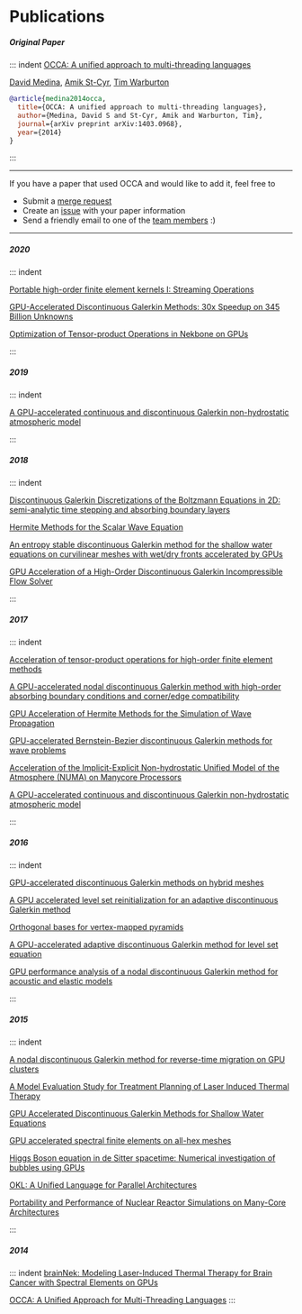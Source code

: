 # Publications

##### Original Paper
::: indent
[OCCA: A unified approach to multi-threading languages](https://arxiv.org/abs/1403.0968)

<div class="authors">
  <a href="http://dsmedina.com" target="_blank">David Medina</a>,
  <a href="https://scholar.google.com/citations?user=JFap1psAAAAJ&hl=en&oi=sra" target="_blank">Amik St-Cyr</a>,
  <a href="https://www.paranumal.com" target="_blank">Tim Warburton</a>
</div>

```bibtex
@article{medina2014occa,
  title={OCCA: A unified approach to multi-threading languages},
  author={Medina, David S and St-Cyr, Amik and Warburton, Tim},
  journal={arXiv preprint arXiv:1403.0968},
  year={2014}
}
```
:::

---

If you have a paper that used OCCA and would like to add it, feel free to
- Submit a [merge request](https://github.com/libocca/libocca.org)
- Create an [issue](https://github.com/libocca/libocca.org/issues) with your paper information
- Send a friendly email to one of the [team members](/team) :)

---

##### 2020

::: indent

[Portable high-order finite element kernels I: Streaming Operations](https://arxiv.org/abs/2009.10917)

[GPU-Accelerated Discontinuous Galerkin Methods: 30x Speedup on 345 Billion Unknowns](https://arxiv.org/abs/2006.15698)

[Optimization of Tensor-product Operations in Nekbone on GPUs](https://arxiv.org/abs/2005.13425)

:::

##### 2019

::: indent

[A GPU-accelerated continuous and discontinuous Galerkin non-hydrostatic atmospheric model](https://journals.sagepub.com/doi/full/10.1177/1094342017694427)

:::

##### 2018
::: indent

[Discontinuous Galerkin Discretizations of the Boltzmann Equations in 2D: semi-analytic time stepping and absorbing boundary layers](https://arxiv.org/abs/1805.02082v1)

[Hermite Methods for the Scalar Wave Equation](https://arxiv.org/abs/1802.05246)

[An entropy stable discontinuous Galerkin method for the shallow water equations on curvilinear meshes with wet/dry fronts accelerated by GPUs](https://arxiv.org/abs/1804.02221)

[GPU Acceleration of a High-Order Discontinuous Galerkin Incompressible Flow Solver](https://arxiv.org/abs/1801.00246)

:::

##### 2017
::: indent

[Acceleration of tensor-product operations for high-order finite element methods](https://arxiv.org/abs/1711.00903)

[A GPU-accelerated nodal discontinuous Galerkin method with high-order absorbing boundary conditions and corner/edge compatibility](https://arxiv.org/abs/1610.05023)

[GPU Acceleration of Hermite Methods for the Simulation of Wave Propagation](https://link.springer.com/chapter/10.1007%2F978-3-319-65870-4_25)

[GPU-accelerated Bernstein-Bezier discontinuous Galerkin methods for wave problems](https://arxiv.org/abs/1512.06025)

[Acceleration of the Implicit-Explicit Non-hydrostatic Unified Model of the Atmosphere (NUMA) on Manycore Processors](https://arxiv.org/abs/1702.04316)

[A GPU-accelerated continuous and discontinuous Galerkin non-hydrostatic atmospheric model](http://journals.sagepub.com/doi/abs/10.1177/1094342017694427)

:::

##### 2016
::: indent

[GPU-accelerated discontinuous Galerkin methods on hybrid meshes](https://arxiv.org/abs/1507.02557)

[A GPU accelerated level set reinitialization for an adaptive discontinuous Galerkin method](https://www.sciencedirect.com/science/article/pii/S0898122116302930)

[Orthogonal bases for vertex-mapped pyramids](https://arxiv.org/abs/1502.07703)

[A GPU-accelerated adaptive discontinuous Galerkin method for level set equation](https://www.tandfonline.com/doi/abs/10.1080/10618562.2016.1155704)

[GPU performance analysis of a nodal discontinuous Galerkin method for acoustic and elastic models](https://arxiv.org/abs/1602.07997)

:::

##### 2015
::: indent

[A nodal discontinuous Galerkin method for reverse-time migration on GPU clusters](https://arxiv.org/abs/1506.00907)

[A Model Evaluation Study for Treatment Planning of Laser Induced Thermal Therapy](https://www.ncbi.nlm.nih.gov/pmc/articles/PMC4904296/)

[GPU Accelerated Discontinuous Galerkin Methods for Shallow Water Equations](https://arxiv.org/abs/1403.1661)

[GPU accelerated spectral finite elements on all-hex meshes](https://arxiv.org/abs/1506.05996)

[Higgs Boson equation in de Sitter spacetime: Numerical investigation of bubbles using GPUs](https://search.proquest.com/openview/0ce477b9a1a6a0703eafc9d05bf22030/1?pq-origsite=gscholar&cbl=18750&diss=y)

[OKL: A Unified Language for Parallel Architectures](https://scholarship.rice.edu/bitstream/handle/1911/88213/MEDINA-DOCUMENT-2015.pdf?sequence=1)

[Portability and Performance of Nuclear Reactor Simulations on Many-Core Architectures](https://dl.acm.org/citation.cfm?id=2820092)

:::

##### 2014
::: indent
[brainNek: Modeling Laser-Induced Thermal Therapy for Brain Cancer with Spectral Elements on GPUs](https://web.stanford.edu/~tym1/materials/moon_bs_thesis.pdf)

[OCCA: A Unified Approach for Multi-Threading Languages](https://scholarship.rice.edu/bitstream/handle/1911/88205/MEDINA-DOCUMENT-2014.pdf?sequence=1)
:::
